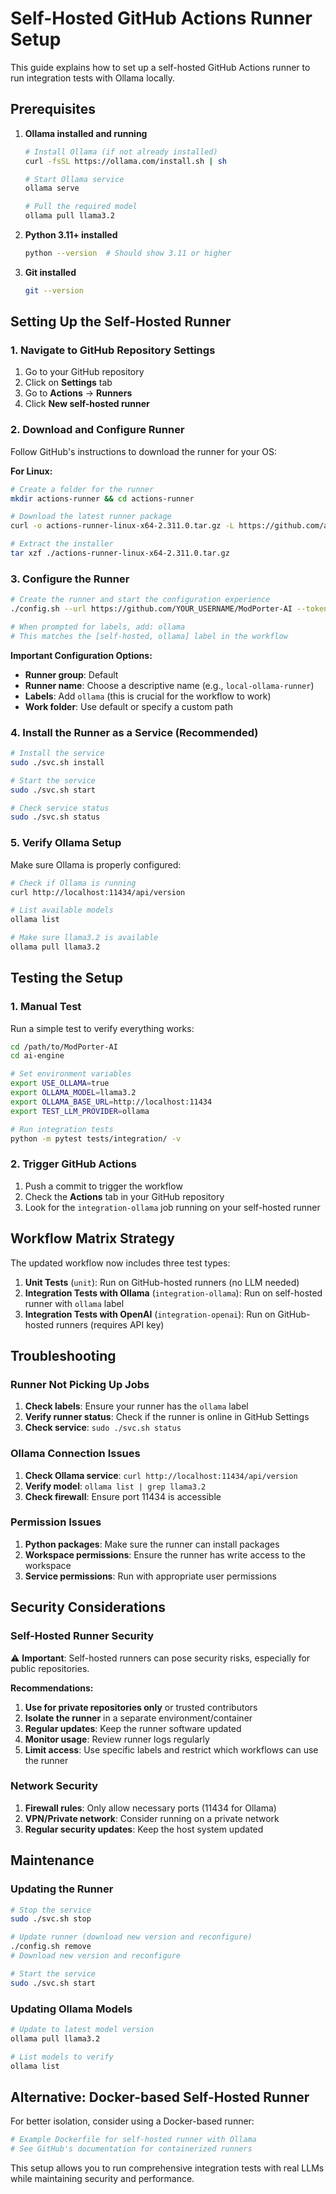 # Self-Hosted GitHub Actions Runner Setup

This guide explains how to set up a self-hosted GitHub Actions runner to run integration tests with Ollama locally.

## Prerequisites

1. **Ollama installed and running**
   ```bash
   # Install Ollama (if not already installed)
   curl -fsSL https://ollama.com/install.sh | sh
   
   # Start Ollama service
   ollama serve
   
   # Pull the required model
   ollama pull llama3.2
   ```

2. **Python 3.11+ installed**
   ```bash
   python --version  # Should show 3.11 or higher
   ```

3. **Git installed**
   ```bash
   git --version
   ```

## Setting Up the Self-Hosted Runner

### 1. Navigate to GitHub Repository Settings

1. Go to your GitHub repository
2. Click on **Settings** tab
3. Go to **Actions** → **Runners**
4. Click **New self-hosted runner**

### 2. Download and Configure Runner

Follow GitHub's instructions to download the runner for your OS:

**For Linux:**
```bash
# Create a folder for the runner
mkdir actions-runner && cd actions-runner

# Download the latest runner package
curl -o actions-runner-linux-x64-2.311.0.tar.gz -L https://github.com/actions/runner/releases/download/v2.311.0/actions-runner-linux-x64-2.311.0.tar.gz

# Extract the installer
tar xzf ./actions-runner-linux-x64-2.311.0.tar.gz
```

### 3. Configure the Runner

```bash
# Create the runner and start the configuration experience
./config.sh --url https://github.com/YOUR_USERNAME/ModPorter-AI --token YOUR_TOKEN

# When prompted for labels, add: ollama
# This matches the [self-hosted, ollama] label in the workflow
```

**Important Configuration Options:**
- **Runner group**: Default
- **Runner name**: Choose a descriptive name (e.g., `local-ollama-runner`)
- **Labels**: Add `ollama` (this is crucial for the workflow to work)
- **Work folder**: Use default or specify a custom path

### 4. Install the Runner as a Service (Recommended)

```bash
# Install the service
sudo ./svc.sh install

# Start the service
sudo ./svc.sh start

# Check service status
sudo ./svc.sh status
```

### 5. Verify Ollama Setup

Make sure Ollama is properly configured:

```bash
# Check if Ollama is running
curl http://localhost:11434/api/version

# List available models
ollama list

# Make sure llama3.2 is available
ollama pull llama3.2
```

## Testing the Setup

### 1. Manual Test

Run a simple test to verify everything works:

```bash
cd /path/to/ModPorter-AI
cd ai-engine

# Set environment variables
export USE_OLLAMA=true
export OLLAMA_MODEL=llama3.2
export OLLAMA_BASE_URL=http://localhost:11434
export TEST_LLM_PROVIDER=ollama

# Run integration tests
python -m pytest tests/integration/ -v
```

### 2. Trigger GitHub Actions

1. Push a commit to trigger the workflow
2. Check the **Actions** tab in your GitHub repository
3. Look for the `integration-ollama` job running on your self-hosted runner

## Workflow Matrix Strategy

The updated workflow now includes three test types:

1. **Unit Tests** (`unit`): Run on GitHub-hosted runners (no LLM needed)
2. **Integration Tests with Ollama** (`integration-ollama`): Run on self-hosted runner with `ollama` label
3. **Integration Tests with OpenAI** (`integration-openai`): Run on GitHub-hosted runners (requires API key)

## Troubleshooting

### Runner Not Picking Up Jobs

1. **Check labels**: Ensure your runner has the `ollama` label
2. **Verify runner status**: Check if the runner is online in GitHub Settings
3. **Check service**: `sudo ./svc.sh status`

### Ollama Connection Issues

1. **Check Ollama service**: `curl http://localhost:11434/api/version`
2. **Verify model**: `ollama list | grep llama3.2`
3. **Check firewall**: Ensure port 11434 is accessible

### Permission Issues

1. **Python packages**: Make sure the runner can install packages
2. **Workspace permissions**: Ensure the runner has write access to the workspace
3. **Service permissions**: Run with appropriate user permissions

## Security Considerations

### Self-Hosted Runner Security

⚠️ **Important**: Self-hosted runners can pose security risks, especially for public repositories.

**Recommendations:**
1. **Use for private repositories only** or trusted contributors
2. **Isolate the runner** in a separate environment/container
3. **Regular updates**: Keep the runner software updated
4. **Monitor usage**: Review runner logs regularly
5. **Limit access**: Use specific labels and restrict which workflows can use the runner

### Network Security

1. **Firewall rules**: Only allow necessary ports (11434 for Ollama)
2. **VPN/Private network**: Consider running on a private network
3. **Regular security updates**: Keep the host system updated

## Maintenance

### Updating the Runner

```bash
# Stop the service
sudo ./svc.sh stop

# Update runner (download new version and reconfigure)
./config.sh remove
# Download new version and reconfigure

# Start the service
sudo ./svc.sh start
```

### Updating Ollama Models

```bash
# Update to latest model version
ollama pull llama3.2

# List models to verify
ollama list
```

## Alternative: Docker-based Self-Hosted Runner

For better isolation, consider using a Docker-based runner:

```bash
# Example Dockerfile for self-hosted runner with Ollama
# See GitHub's documentation for containerized runners
```

This setup allows you to run comprehensive integration tests with real LLMs while maintaining security and performance.